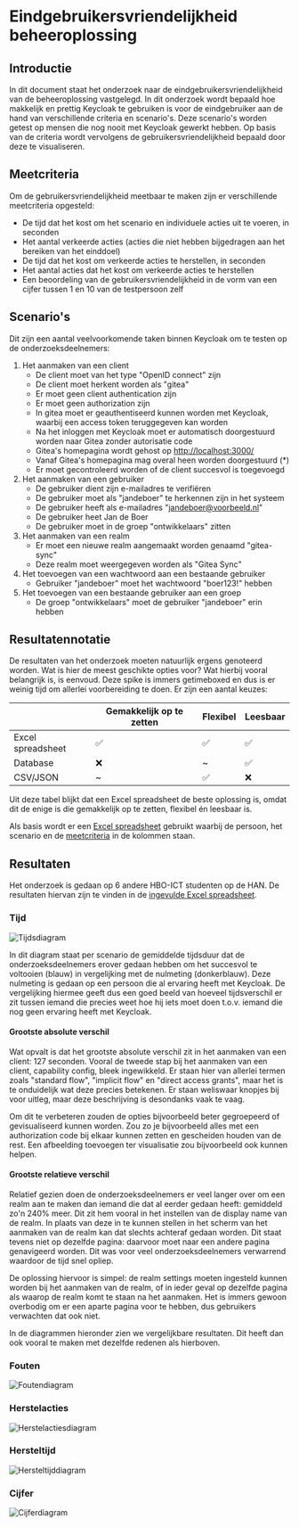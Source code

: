 # Eindgebruikersvriendelijkheid beheeroplossing

## Introductie

In dit document staat het onderzoek naar de eindgebruikersvriendelijkheid van de beheeroplossing vastgelegd. In dit onderzoek wordt bepaald hoe makkelijk en prettig Keycloak te gebruiken is voor de eindgebruiker aan de hand van verschillende criteria en scenario's. Deze scenario's worden getest op mensen die nog nooit met Keycloak gewerkt hebben. Op basis van de criteria wordt vervolgens de gebruikersvriendelijkheid bepaald door deze te visualiseren.

## Meetcriteria

Om de gebruikersvriendelijkheid meetbaar te maken zijn er verschillende meetcriteria opgesteld:

- De tijd dat het kost om het scenario en individuele acties uit te voeren, in seconden
- Het aantal verkeerde acties (acties die niet hebben bijgedragen aan het bereiken van het einddoel)
- De tijd dat het kost om verkeerde acties te herstellen, in seconden
- Het aantal acties dat het kost om verkeerde acties te herstellen
- Een beoordeling van de gebruikersvriendelijkheid in de vorm van een cijfer tussen 1 en 10 van de testpersoon zelf

## Scenario's

Dit zijn een aantal veelvoorkomende taken binnen Keycloak om te testen op de onderzoeksdeelnemers:

1. Het aanmaken van een client
   - De client moet van het type "OpenID connect" zijn
   - De client moet herkent worden als "gitea"
   - Er moet geen client authentication zijn
   - Er moet geen authorization zijn
   - In gitea moet er geauthentiseerd kunnen worden met Keycloak, waarbij een access token teruggegeven kan worden
   - Na het inloggen met Keycloak moet er automatisch doorgestuurd worden naar Gitea zonder autorisatie code
   - Gitea's homepagina wordt gehost op <http://localhost:3000/>
   - Vanaf Gitea's homepagina mag overal heen worden doorgestuurd (\*)
   - Er moet gecontroleerd worden of de client succesvol is toegevoegd
2. Het aanmaken van een gebruiker
   - De gebruiker dient zijn e-mailadres te verifiëren
   - De gebruiker moet als "jandeboer" te herkennen zijn in het systeem
   - De gebruiker heeft als e-mailadres "<jandeboer@voorbeeld.nl>"
   - De gebruiker heet Jan de Boer
   - De gebruiker moet in de groep "ontwikkelaars" zitten
3. Het aanmaken van een realm
   - Er moet een nieuwe realm aangemaakt worden genaamd "gitea-sync"
   - Deze realm moet weergegeven worden als "Gitea Sync"
4. Het toevoegen van een wachtwoord aan een bestaande gebruiker
   - Gebruiker "jandeboer" moet het wachtwoord "boer123!" hebben
5. Het toevoegen van een bestaande gebruiker aan een groep
   - De groep "ontwikkelaars" moet de gebruiker "jandeboer" erin hebben

## Resultatennotatie

De resultaten van het onderzoek moeten natuurlijk ergens genoteerd worden. Wat is hier de meest geschikte opties voor? Wat hierbij vooral belangrijk is, is eenvoud. Deze spike is immers getimeboxed en dus is er weinig tijd om allerlei voorbereiding te doen. Er zijn een aantal keuzes:

|                   | Gemakkelijk op te zetten | Flexibel | Leesbaar |
| ----------------- | ------------------------ | -------- | -------- |
| Excel spreadsheet | ✅                       | ✅       | ✅       |
| Database          | ❌                       | ~        | ✅       |
| CSV/JSON          | ~                        | ✅       | ❌       |

Uit deze tabel blijkt dat een Excel spreadsheet de beste oplossing is, omdat dit de enige is die gemakkelijk op te zetten, flexibel én leesbaar is.

Als basis wordt er een [Excel spreadsheet](eindgebruikersvriendelijkheid-beheeroplossing-leeg.xlsx) gebruikt waarbij de persoon, het scenario en de [meetcriteria](#meetcriteria) in de kolommen staan.

## Resultaten

Het onderzoek is gedaan op 6 andere HBO-ICT studenten op de HAN. De resultaten hiervan zijn te vinden in de [ingevulde Excel spreadsheet](eindgebruikersvriendelijkheid-beheeroplossing.xlsx).

### Tijd

![Tijdsdiagram](images/time.png)

In dit diagram staat per scenario de gemiddelde tijdsduur dat de onderzoeksdeelnemers erover gedaan hebben om het succesvol te voltooien (blauw) in vergelijking met de nulmeting (donkerblauw). Deze nulmeting is gedaan op een persoon die al ervaring heeft met Keycloak. De vergelijking hiermee geeft dus een goed beeld van hoeveel tijdsverschil er zit tussen iemand die precies weet hoe hij iets moet doen t.o.v. iemand die nog geen ervaring heeft met Keycloak.

#### Grootste absolute verschil

Wat opvalt is dat het grootste absolute verschil zit in het aanmaken van een client: 127 seconden. Vooral de tweede stap bij het aanmaken van een client, capability config, bleek ingewikkeld. Er staan hier van allerlei termen zoals "standard flow", "implicit flow" en "direct access grants", maar het is te onduidelijk wat deze precies betekenen. Er staan weliswaar knopjes bij voor uitleg, maar deze beschrijving is desondanks vaak te vaag.

Om dit te verbeteren zouden de opties bijvoorbeeld beter gegroepeerd of gevisualiseerd kunnen worden. Zou zo je bijvoorbeeld alles met een authorization code bij elkaar kunnen zetten en gescheiden houden van de rest. Een afbeelding toevoegen ter visualisatie zou bijvoorbeeld ook kunnen helpen.

#### Grootste relatieve verschil

Relatief gezien doen de onderzoeksdeelnemers er veel langer over om een realm aan te maken dan iemand die dat al eerder gedaan heeft: gemiddeld zo'n 240% meer. Dit zit hem vooral in het instellen van de display name van de realm. In plaats van deze in te kunnen stellen in het scherm van het aanmaken van de realm kan dat slechts achteraf gedaan worden. Dit staat tevens niet op dezelfde pagina: daarvoor moet naar een andere pagina genavigeerd worden. Dit was voor veel onderzoeksdeelnemers verwarrend waardoor de tijd snel opliep.

De oplossing hiervoor is simpel: de realm settings moeten ingesteld kunnen worden bij het aanmaken van de realm, of in ieder geval op dezelfde pagina als waarop de realm komt te staan na het aanmaken. Het is immers gewoon overbodig om er een aparte pagina voor te hebben, dus gebruikers verwachten dat ook niet.

In de diagrammen hieronder zien we vergelijkbare resultaten. Dit heeft dan ook vooral te maken met dezelfde redenen als hierboven.

### Fouten

![Foutendiagram](images/mistakes.png)

### Herstelacties

![Herstelactiesdiagram](images/recover-actions.png)

### Hersteltijd

![Hersteltijddiagram](images/recover-time.png)

### Cijfer

![Cijferdiagram](images/grade.png)
